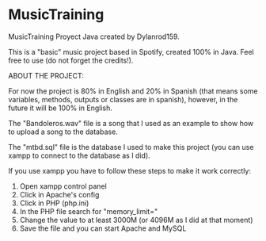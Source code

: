 # MusicTraining
MusicTraining Proyect Java created by Dylanrod159.

This is a "basic" music project based in Spotify, created 100% in Java. Feel free to use (do not forget the credits!).

ABOUT THE PROJECT:

For now the project is 80% in English and 20% in Spanish (that means some variables, methods, outputs or classes are in spanish),
however, in the future it will be 100% in English.

The "Bandoleros.wav" file is a song that I used as an example to show how to upload a song to the database.

The "mtbd.sql" file is the database I used to make this project (you can use xampp to connect to the database as I did).

If you use xampp you have to follow these steps to make it work correctly:
1. Open xampp control panel
2. Click in Apache's config
3. Click in PHP (php.ini)
4. In the PHP file search for "memory_limit="
5. Change the value to at least 3000M (or 4096M as I did at that moment)
6. Save the file and you can start Apache and MySQL
